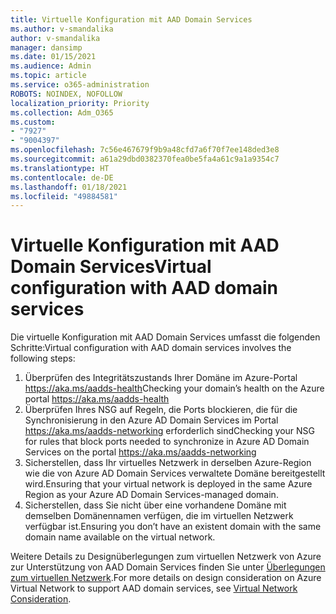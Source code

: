 ```yaml
---
title: Virtuelle Konfiguration mit AAD Domain Services
ms.author: v-smandalika
author: v-smandalika
manager: dansimp
ms.date: 01/15/2021
ms.audience: Admin
ms.topic: article
ms.service: o365-administration
ROBOTS: NOINDEX, NOFOLLOW
localization_priority: Priority
ms.collection: Adm_O365
ms.custom:
- "7927"
- "9004397"
ms.openlocfilehash: 7c56e467679f9b9a48cfd7a6f70f7ee148ded3e8
ms.sourcegitcommit: a61a29dbd0382370fea0be5fa4a61c9a1a9354c7
ms.translationtype: HT
ms.contentlocale: de-DE
ms.lasthandoff: 01/18/2021
ms.locfileid: "49884581"
---
```

# <a name="virtual-configuration-with-aad-domain-services"></a><span data-ttu-id="2425a-102">Virtuelle Konfiguration mit AAD Domain Services</span><span class="sxs-lookup"><span data-stu-id="2425a-102">Virtual configuration with AAD domain services</span></span>

<span data-ttu-id="2425a-103">Die virtuelle Konfiguration mit AAD Domain Services umfasst die folgenden Schritte:</span><span class="sxs-lookup"><span data-stu-id="2425a-103">Virtual configuration with AAD domain services involves the following steps:</span></span> 

1. <span data-ttu-id="2425a-104">Überprüfen des Integritätszustands Ihrer Domäne im Azure-Portal https://aka.ms/aadds-health</span><span class="sxs-lookup"><span data-stu-id="2425a-104">Checking your domain’s health on the Azure portal https://aka.ms/aadds-health</span></span>
2. <span data-ttu-id="2425a-105">Überprüfen Ihres NSG auf Regeln, die Ports blockieren, die für die Synchronisierung in den Azure AD Domain Services im Portal https://aka.ms/aadds-networking erforderlich sind</span><span class="sxs-lookup"><span data-stu-id="2425a-105">Checking your NSG for rules that block ports needed to synchronize in Azure AD Domain Services on the portal https://aka.ms/aadds-networking</span></span>
3. <span data-ttu-id="2425a-106">Sicherstellen, dass Ihr virtuelles Netzwerk in derselben Azure-Region wie die von Azure AD Domain Services verwaltete Domäne bereitgestellt wird.</span><span class="sxs-lookup"><span data-stu-id="2425a-106">Ensuring that your virtual network is deployed in the same Azure Region as your Azure AD Domain Services-managed domain.</span></span>
4. <span data-ttu-id="2425a-107">Sicherstellen, dass Sie nicht über eine vorhandene Domäne mit demselben Domänennamen verfügen, die im virtuellen Netzwerk verfügbar ist.</span><span class="sxs-lookup"><span data-stu-id="2425a-107">Ensuring you don’t have an existent domain with the same domain name available on the virtual network.</span></span>

<span data-ttu-id="2425a-108">Weitere Details zu Designüberlegungen zum virtuellen Netzwerk von Azure zur Unterstützung von AAD Domain Services finden Sie unter [Überlegungen zum virtuellen Netzwerk](https://docs.microsoft.com/azure/active-directory-domain-services/network-considerations).</span><span class="sxs-lookup"><span data-stu-id="2425a-108">For more details on design consideration on Azure Virtual Network to support AAD domain services, see [Virtual Network Consideration](https://docs.microsoft.com/azure/active-directory-domain-services/network-considerations).</span></span>

